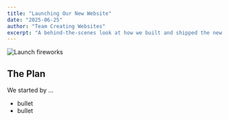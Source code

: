 ```yaml
---
title: "Launching Our New Website"
date: "2025-06-25"
author: "Team Creating Websites"
excerpt: "A behind‑the‑scenes look at how we built and shipped the new site in record time."
---
```


![Launch fireworks](https://images.unsplash.com/photo-1469474968028-56623f02e42e)

## The Plan

We started by …

* bullet
* bullet
